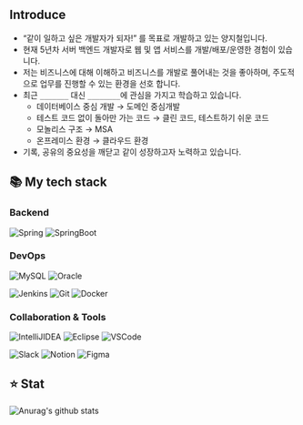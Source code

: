 ## Introduce
- “같이 일하고 싶은 개발자가 되자!” 를 목표로 개발하고 있는 양지철입니다.
- 현재 5년차 서버 백엔드 개발자로 웹 및 앱 서비스를 개발/배포/운영한 경험이 있습니다.
- 저는 비즈니스에 대해 이해하고 비즈니스를 개발로 풀어내는 것을 좋아하며,
주도적으로 업무를 진행할 수 있는 환경을 선호 합니다.
- 최근 `_______` 대신 `________`에 관심을 가지고 학습하고 있습니다.
    - 데이터베이스 중심 개발 → 도메인 중심개발
    - 테스트 코드 없이 돌아만 가는 코드 → 클린 코드, 테스트하기 쉬운 코드
    - 모놀리스 구조 → MSA
    - 온프레미스 환경 → 클라우드 환경
- 기록, 공유의 중요성을 깨닫고 같이 성장하고자 노력하고 있습니다.

## 📚 My tech stack
### Backend
![Spring](https://img.shields.io/badge/-Spring-6DB33F?style=for-the-badge&logo=Spring&logoColor=white)
![SpringBoot](https://img.shields.io/badge/-SpringBoot-6DB33F?style=for-the-badge&logo=SpringBoot&logoColor=white)

### DevOps
![MySQL](https://img.shields.io/badge/-MySQL-4479A1?style=for-the-badge&logo=MySQL&logoColor=white)
![Oracle](https://img.shields.io/badge/-Oracle-F80000?style=for-the-badge&logo=Oracle&logoColor=white)

![Jenkins](https://img.shields.io/badge/-Jenkins-D24939?style=for-the-badge&logo=Jenkins&logoColor=white)
![Git](https://img.shields.io/badge/-Git-F05032?style=for-the-badge&logo=git&logoColor=white)
![Docker](https://img.shields.io/badge/-Docker-46a2f1?style=for-the-badge&logo=docker&logoColor=white)

### Collaboration & Tools
![IntelliJIDEA](https://img.shields.io/badge/-IntelliJ-4479A1?style=for-the-badge&logo=IntelliJIDEA&logoColor=white)
![Eclipse](https://img.shields.io/badge/-Eclipse-2C2255?style=for-the-badge&logo=Eclipse&logoColor=white)
![VSCode](https://img.shields.io/badge/-VSCode-007ACC?style=for-the-badge&logo=VisualStudioCode&logoColor=white)

![Slack](https://img.shields.io/badge/-Slack-4A154B?style=for-the-badge&logo=Slack&logoColor=white)
![Notion](https://img.shields.io/badge/-Notion-000000?style=for-the-badge&logo=Notion&logoColor=white)
![Figma](https://img.shields.io/badge/-Figma-F24E1E?style=for-the-badge&logo=Figma&logoColor=white)

## ⭐️ Stat
![Anurag's github stats](https://github-readme-stats.vercel.app/api?username=fDevJc&show_icons=true&theme=tokyonight)

<!--
## 📖 Book & Education
### Framework
- 토비의 스프링 3.1 Vol1
- 토비의 스프링 3.1 Vol2
- [스프링부트와 AWS로 혼자 구현하는 웹 서비스](https://github.com/fDevJc/freelec-springboot2-webservice)
### Development
- [EffectiveJava](https://github.com/fDevJc/TIL/tree/main/BOOK/effectivejava)
- DDD START!
- Clean Code
- 헤드 퍼스트 디자인패턴
- 리팩터링 2판
- 도메인 주도 설계로 시작하는 마이크로서비스 개발
### CS
- 그림으로 공부하는 IT인프라 구조
- 성공과 실패를 결정하는 1%의 네트워크 원리
- [HTTP완벽가이드](https://github.com/fDevJc/TIL/tree/main/BOOK/HTTP%EC%99%84%EB%B2%BD%EA%B0%80%EC%9D%B4%EB%93%9C)
- [RealMySQL](https://github.com/fDevJc/TIL/tree/main/BOOK/RealMySQL)
-->
